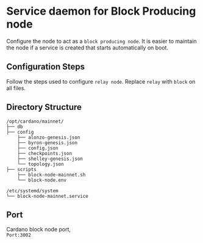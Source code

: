 # Service daemon for Block Producing node

Configure the node to act as a `block producing node`. It is easier to maintain the node if a service is created that starts automatically on boot.

## Configuration Steps

Follow the steps used to configure `relay node`. Replace `relay` with `block` on all files.

## Directory Structure

```text
/opt/cardano/mainnet/
├── db
├── config
    ├── alonzo-genesis.json
    ├── byron-genesis.json
    ├── config.json
    ├── checkpoints.json
    ├── shelley-genesis.json
    └── topology.json
├── scripts
    ├── block-node-mainnet.sh
    └── block-node.env
```

```text
/etc/systemd/system
└── block-node-mainnet.service
```

## Port
Cardano block node port,    
`Port:3002`


